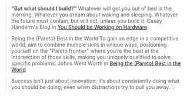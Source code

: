 >**“But what should I build?”**
Whatever will get you out of bed in the morning. Whatever you dream about waking and sleeping. Whatever the future must contain, but will not, unless you build it.
Casey Handerm's Blog in [You Should be Working on Hardware](https://caseyhandmer.wordpress.com/2023/08/25/you-should-be-working-on-hardware/)


> Being the (Pareto) Best in the World
To gain an edge in a competitive world, aim to combine multiple skills in unique ways, positioning yourself on the "Pareto frontier" where you’re the best at the intersection of those skills, making you uniquely qualified to solve specific problems.
Johns Went Worth in [Being the (Pareto) Best in the World ](https://www.lesswrong.com/posts/XvN2QQpKTuEzgkZHY/being-the-pareto-best-in-the-world)


> Success isn’t just about innovation; it’s about consistently doing what you should be doing, even when distractions try to pull you away. 💡